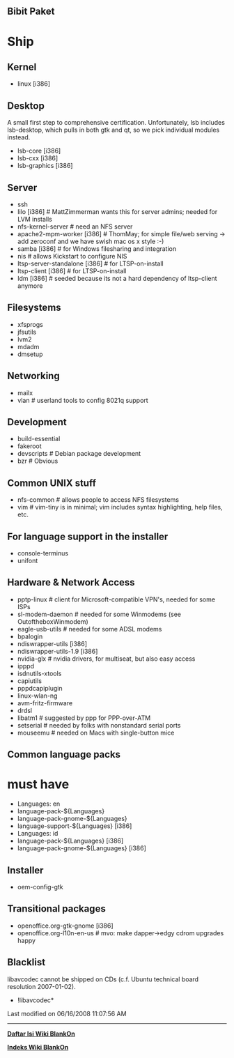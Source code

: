 ## Bibit Paket
# Ship

## Kernel
 * linux [i386]
## Desktop
A small first step to comprehensive certification. Unfortunately, lsb
includes lsb-desktop, which pulls in both gtk and qt, so we pick individual
modules instead.
 * lsb-core [i386]
 * lsb-cxx [i386]
 * lsb-graphics [i386]
## Server
 * ssh
 * lilo [i386]   # MattZimmerman wants this for server admins; needed for LVM
installs
 * nfs-kernel-server   # need an NFS server
 * apache2-mpm-worker [i386]  # ThomMay; for simple file/web serving -> add
zeroconf and we have swish mac os x style :-)
 * samba  [i386] # for Windows filesharing and integration
 * nis                 # allows Kickstart to configure NIS
 * ltsp-server-standalone [i386] # for LTSP-on-install
 * ltsp-client [i386]            # for LTSP-on-install
 * ldm [i386] # seeded because its not a hard dependency of ltsp-client anymore
## Filesystems
 * xfsprogs
 * jfsutils
 * lvm2
 * mdadm
 * dmsetup
## Networking
 * mailx
 * vlan                   # userland tools to config 8021q support
## Development
 * build-essential
 * fakeroot
 * devscripts          # Debian package development
 * bzr                 # Obvious
## Common UNIX stuff
 * nfs-common		  # allows people to access NFS filesystems
 * vim                    # vim-tiny is in minimal; vim includes syntax
highlighting, help files, etc.
## For language support in the installer
 * console-terminus
 * unifont
## Hardware & Network Access
 * pptp-linux             # client for Microsoft-compatible VPN's, needed for
some ISPs
 * sl-modem-daemon	# needed for some Winmodems (see OutoftheboxWinmodem)
 * eagle-usb-utils        # needed for some ADSL modems
 * bpalogin
 * ndiswrapper-utils [i386]
 * ndiswrapper-utils-1.9 [i386]
 * nvidia-glx    # nvidia drivers, for multiseat, but also easy access
 * ipppd
 * isdnutils-xtools
 * capiutils
 * pppdcapiplugin
 * linux-wlan-ng
 * avm-fritz-firmware
 * drdsl
 * libatm1	# suggested by ppp for PPP-over-ATM
 * setserial	# needed by folks with nonstandard serial ports
 * mouseemu	# needed on Macs with single-button mice
## Common language packs
 # must have
 * Languages: en
 * language-pack-${Languages}
 * language-pack-gnome-${Languages}
 * language-support-${Languages} [i386]
 * Languages: id
 * language-pack-${Languages} [i386]
 * language-pack-gnome-${Languages} [i386]
## Installer
 * oem-config-gtk
## Transitional packages
 * openoffice.org-gtk-gnome [i386]
 * openoffice.org-l10n-en-us	# mvo: make dapper->edgy cdrom upgrades happy
## Blacklist
libavcodec cannot be shipped on CDs (c.f. Ubuntu technical board resolution
2007-01-02).
 * !libavcodec*

Last modified on 06/16/2008 11:07:56 AM
 
---
[**Daftar Isi Wiki BlankOn**](/DaftarIsi/README.md)
 
[**Indeks Wiki BlankOn**](/Indeks.md)
